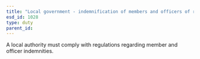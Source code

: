 ```yaml
---
title: "Local government - indemnification of members and officers of relevant authorities"
esd_id: 1028
type: duty
parent_id:  
---
```


A local authority must comply with regulations regarding member and officer indemnities.

